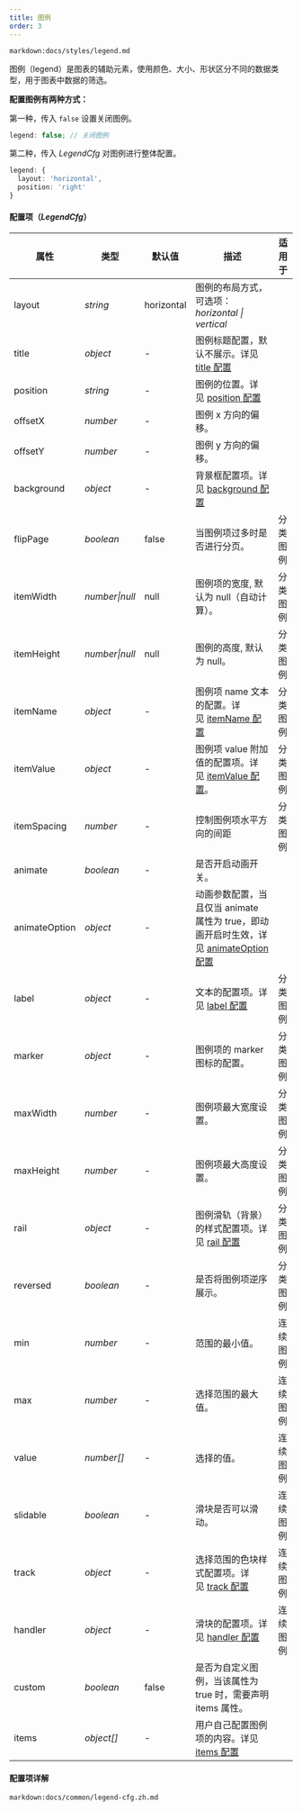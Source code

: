 ```yaml
---
title: 图例
order: 3
---
```


`markdown:docs/styles/legend.md`

图例（legend）是图表的辅助元素，使用颜色、大小、形状区分不同的数据类型，用于图表中数据的筛选。

<b>配置图例有两种方式：</b>

第一种，传入 `false` 设置关闭图例。

```ts
legend: false; // 关闭图例
```

第二种，传入 _LegendCfg_ 对图例进行整体配置。


```ts
legend: {
  layout: 'horizontal',
  position: 'right'
}
```
<a name="7a2DF"></a>
#### 配置项（_LegendCfg_）

| 属性 | 类型 | 默认值 | 描述 | 适用于 |
| --- | --- | --- | --- | --- |
| layout | _string_ | horizontal | 图例的布局方式，可选项：_horizontal \| vertical_ |  |
| title | _object_ | - | 图例标题配置，默认不展示。详见 [title 配置](#title) |  |
| position | _string_ | - | 图例的位置。详见 [position 配置](#position) |  |
| offsetX | _number_ | - | 图例 x 方向的偏移。 |  |
| offsetY | _number_ | - | 图例 y 方向的偏移。 |  |
| background | _object_ | - | 背景框配置项。详见 [background 配置](#background) |  |
| flipPage | _boolean_ | false | 当图例项过多时是否进行分页。 | <tag color="green" text="分类图例">分类图例</tag> |
| itemWidth | _number\|null_ | null | 图例项的宽度, 默认为 null（自动计算）。 | <tag color="green" text="分类图例">分类图例</tag> |
| itemHeight | _number\|null_ | null | 图例的高度, 默认为 null。 | <tag color="green" text="分类图例">分类图例</tag> |
| itemName | _object_ | - | 图例项 name 文本的配置。详见 [itemName 配置](#itemName) | <tag color="green" text="分类图例">分类图例</tag> |
| itemValue | _object_ | - | 图例项 value 附加值的配置项。详见 [itemValue 配置](#itemValue)。 | <tag color="green" text="分类图例">分类图例</tag> |
| itemSpacing | _number_ | - | 控制图例项水平方向的间距 | <tag color="green" text="分类图例">分类图例</tag> |
| animate | _boolean_ | - | 是否开启动画开关。 |  |
| animateOption | _object_ | - | 动画参数配置，当且仅当 animate 属性为 true，即动画开启时生效，详见 [animateOption 配置](#animateOption) |  |
| label | _object_ | - | 文本的配置项。详见 [label 配置](#label) | <tag color="green" text="分类图例">分类图例</tag> |
| marker | _object_ | - | 图例项的 marker 图标的配置。 | <tag color="green" text="分类图例">分类图例</tag> |
| maxWidth | _number_ | - | 图例项最大宽度设置。 | <tag color="green" text="分类图例">分类图例</tag> |
| maxHeight | _number_ | - | 图例项最大高度设置。 | <tag color="green" text="分类图例">分类图例</tag> |
| rail | _object_ | - | 图例滑轨（背景）的样式配置项。详见 [rail 配置](#rail) | <tag color="green" text="分类图例">分类图例</tag> |
| reversed | _boolean_ | - | 是否将图例项逆序展示。 | <tag color="green" text="分类图例">分类图例</tag> |
| min | _number_ | - | 范围的最小值。 | <tag color="cyan" text="连续图例">连续图例</tag> |
| max | _number_ | - | 选择范围的最大值。 | <tag color="cyan" text="连续图例">连续图例</tag> |
| value | _number[]_ | - | 选择的值。 | <tag color="cyan" text="连续图例">连续图例</tag> |
| slidable | _boolean_ | - | 滑块是否可以滑动。 | <tag color="cyan" text="连续图例">连续图例</tag> |
| track | _object_ | - | 选择范围的色块样式配置项。详见 [track 配置](#track) | <tag color="cyan" text="连续图例">连续图例</tag> |
| handler | _object_ | - | 滑块的配置项。详见 [handler 配置](#handler) | <tag color="cyan" text="连续图例">连续图例</tag> |
| custom | _boolean_ | false | 是否为自定义图例，当该属性为 true 时，需要声明 items 属性。 |  |
| items | _object[]_ | - | 用户自己配置图例项的内容。详见 [items 配置](#items) |  |

<a name="fDpx7"></a>
#### 配置项详解

`markdown:docs/common/legend-cfg.zh.md`



